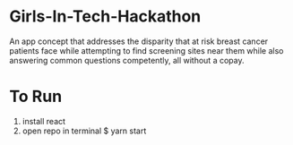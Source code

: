 # Girls-In-Tech-Hackathon

An app concept that addresses the disparity that at risk breast cancer patients face while
attempting to find screening sites near them while also answering common questions competently,
all without a copay.

# To Run
1. install react
2. open repo in terminal
$ yarn start
